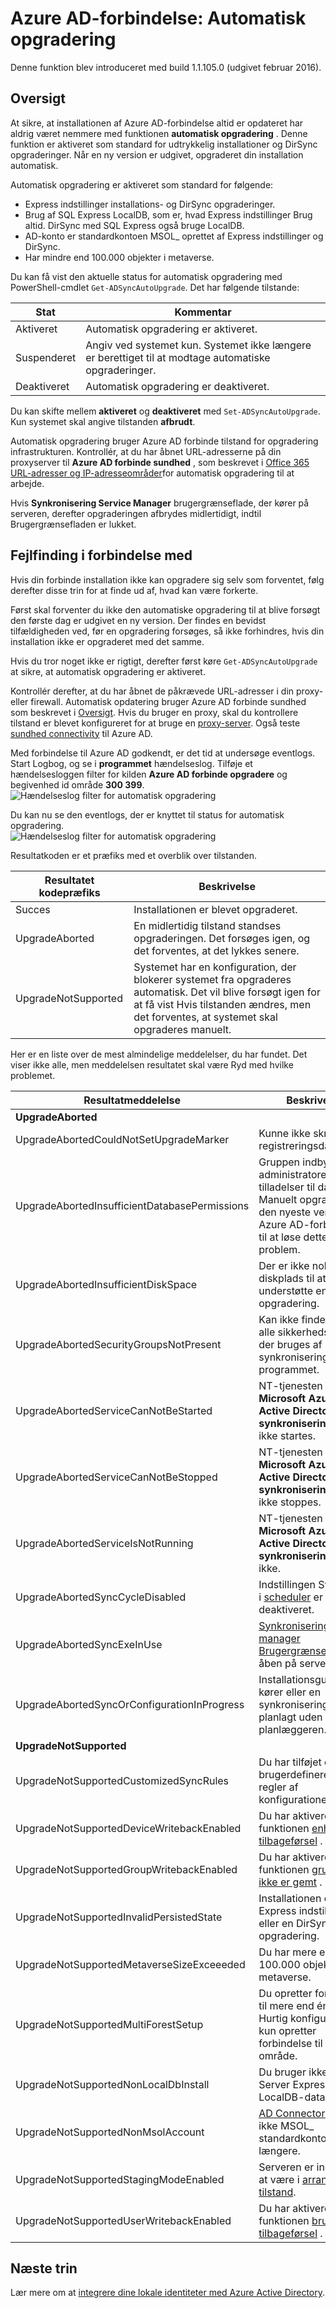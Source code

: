 <properties
   pageTitle="Azure AD-forbindelse: Automatisk opgradering | Microsoft Azure"
   description="Dette emne beskrives den indbyggede funktion til automatisk opgradering i Azure AD-forbindelse synkronisering."
   services="active-directory"
   documentationCenter=""
   authors="AndKjell"
   manager="femila"
   editor=""/>

<tags
   ms.service="active-directory"
   ms.devlang="na"
   ms.topic="article"
   ms.tgt_pltfrm="na"
   ms.workload="identity"
   ms.date="08/24/2016"
   ms.author="billmath"/>

# <a name="azure-ad-connect-automatic-upgrade"></a>Azure AD-forbindelse: Automatisk opgradering
Denne funktion blev introduceret med build 1.1.105.0 (udgivet februar 2016).

## <a name="overview"></a>Oversigt
At sikre, at installationen af Azure AD-forbindelse altid er opdateret har aldrig været nemmere med funktionen **automatisk opgradering** . Denne funktion er aktiveret som standard for udtrykkelig installationer og DirSync opgraderinger. Når en ny version er udgivet, opgraderet din installation automatisk.

Automatisk opgradering er aktiveret som standard for følgende:

- Express indstillinger installations- og DirSync opgraderinger.
- Brug af SQL Express LocalDB, som er, hvad Express indstillinger Brug altid. DirSync med SQL Express også bruge LocalDB.
- AD-konto er standardkontoen MSOL_ oprettet af Express indstillinger og DirSync.
- Har mindre end 100.000 objekter i metaverse.

Du kan få vist den aktuelle status for automatisk opgradering med PowerShell-cmdlet `Get-ADSyncAutoUpgrade`. Det har følgende tilstande:

Stat | Kommentar
---- | ----
Aktiveret | Automatisk opgradering er aktiveret.
Suspenderet | Angiv ved systemet kun. Systemet ikke længere er berettiget til at modtage automatiske opgraderinger.
Deaktiveret | Automatisk opgradering er deaktiveret.

Du kan skifte mellem **aktiveret** og **deaktiveret** med `Set-ADSyncAutoUpgrade`. Kun systemet skal angive tilstanden **afbrudt**.

Automatisk opgradering bruger Azure AD forbinde tilstand for opgradering infrastrukturen. Kontrollér, at du har åbnet URL-adresserne på din proxyserver til **Azure AD forbinde sundhed** , som beskrevet i [Office 365 URL-adresser og IP-adresseområder](https://support.office.com/article/Office-365-URLs-and-IP-address-ranges-8548a211-3fe7-47cb-abb1-355ea5aa88a2)for automatisk opgradering til at arbejde.

Hvis **Synkronisering Service Manager** brugergrænseflade, der kører på serveren, derefter opgraderingen afbrydes midlertidigt, indtil Brugergrænsefladen er lukket.

## <a name="troubleshooting"></a>Fejlfinding i forbindelse med
Hvis din forbinde installation ikke kan opgradere sig selv som forventet, følg derefter disse trin for at finde ud af, hvad kan være forkerte.

Først skal forventer du ikke den automatiske opgradering til at blive forsøgt den første dag er udgivet en ny version. Der findes en bevidst tilfældigheden ved, før en opgradering forsøges, så ikke forhindres, hvis din installation ikke er opgraderet med det samme.

Hvis du tror noget ikke er rigtigt, derefter først køre `Get-ADSyncAutoUpgrade` at sikre, at automatisk opgradering er aktiveret.

Kontrollér derefter, at du har åbnet de påkrævede URL-adresser i din proxy- eller firewall. Automatisk opdatering bruger Azure AD forbinde sundhed som beskrevet i [Oversigt](#overview). Hvis du bruger en proxy, skal du kontrollere tilstand er blevet konfigureret for at bruge en [proxy-server](active-directory-aadconnect-health-agent-install.md#configure-azure-ad-connect-health-agents-to-use-http-proxy). Også teste [sundhed connectivity](active-directory-aadconnect-health-agent-install.md#test-connectivity-to-azure-ad-connect-health-service) til Azure AD.

Med forbindelse til Azure AD godkendt, er det tid at undersøge eventlogs. Start Logbog, og se i **programmet** hændelseslog. Tilføje et hændelsesloggen filter for kilden **Azure AD forbinde opgradere** og begivenhed id område **300 399**.  
![Hændelseslog filter for automatisk opgradering](./media/active-directory-aadconnect-feature-automatic-upgrade/eventlogfilter.png)  

Du kan nu se den eventlogs, der er knyttet til status for automatisk opgradering.  
![Hændelseslog filter for automatisk opgradering](./media/active-directory-aadconnect-feature-automatic-upgrade/eventlogresult.png)  

Resultatkoden er et præfiks med et overblik over tilstanden.

Resultatet kodepræfiks | Beskrivelse
--- | ---
Succes | Installationen er blevet opgraderet.
UpgradeAborted | En midlertidig tilstand standses opgraderingen. Det forsøges igen, og det forventes, at det lykkes senere.
UpgradeNotSupported | Systemet har en konfiguration, der blokerer systemet fra opgraderes automatisk. Det vil blive forsøgt igen for at få vist Hvis tilstanden ændres, men det forventes, at systemet skal opgraderes manuelt.

Her er en liste over de mest almindelige meddelelser, du har fundet. Det viser ikke alle, men meddelelsen resultatet skal være Ryd med hvilke problemet.

Resultatmeddelelse | Beskrivelse
--- | ---
**UpgradeAborted** |
UpgradeAbortedCouldNotSetUpgradeMarker | Kunne ikke skrive i registreringsdatabasen.
UpgradeAbortedInsufficientDatabasePermissions | Gruppen indbyggede administratorer har ikke tilladelser til databasen. Manuelt opgradere til den nyeste version af Azure AD-forbindelse til at løse dette problem.
UpgradeAbortedInsufficientDiskSpace | Der er ikke nok ledig diskplads til at understøtte en opgradering.
UpgradeAbortedSecurityGroupsNotPresent | Kan ikke finde og løse alle sikkerhedsgrupper, der bruges af synkronisering af programmet.
UpgradeAbortedServiceCanNotBeStarted | NT-tjenesten **Microsoft Azure Active Directory-synkronisering** kunne ikke startes.
UpgradeAbortedServiceCanNotBeStopped | NT-tjenesten **Microsoft Azure Active Directory-synkronisering** kunne ikke stoppes.
UpgradeAbortedServiceIsNotRunning | NT-tjenesten **Microsoft Azure Active Directory-synkronisering** kører ikke.
UpgradeAbortedSyncCycleDisabled | Indstillingen SyncCycle i [scheduler](active-directory-aadconnectsync-feature-scheduler.md) er blevet deaktiveret.
UpgradeAbortedSyncExeInUse | [Synkronisering service manager Brugergrænsefladen](active-directory-aadconnectsync-service-manager-ui.md) er åben på serveren.
UpgradeAbortedSyncOrConfigurationInProgress | Installationsguiden kører eller en synkronisering blev planlagt uden for planlæggeren.
**UpgradeNotSupported** |
UpgradeNotSupportedCustomizedSyncRules | Du har tilføjet dit eget brugerdefinerede regler af konfigurationen.
UpgradeNotSupportedDeviceWritebackEnabled | Du har aktiveret funktionen [enhed tilbageførsel](active-directory-aadconnect-feature-device-writeback.md) .
UpgradeNotSupportedGroupWritebackEnabled | Du har aktiveret funktionen [gruppe der ikke er gemt](active-directory-aadconnect-feature-preview.md#group-writeback) .
UpgradeNotSupportedInvalidPersistedState | Installationen er ikke en Express indstillinger eller en DirSync opgradering.
UpgradeNotSupportedMetaverseSizeExceeeded | Du har mere end 100.000 objekter i metaverse.
UpgradeNotSupportedMultiForestSetup | Du opretter forbindelse til mere end én skov. Hurtig konfiguration kun opretter forbindelse til et område.
UpgradeNotSupportedNonLocalDbInstall | Du bruger ikke en SQL Server Express LocalDB-database.
UpgradeNotSupportedNonMsolAccount | [AD Connector-konto](active-directory-aadconnect-accounts-permissions.md#active-directory-account) er ikke MSOL_ standardkontoen længere.
UpgradeNotSupportedStagingModeEnabled | Serveren er indstillet til at være i [arrangere tilstand](active-directory-aadconnectsync-operations.md#staging-mode).
UpgradeNotSupportedUserWritebackEnabled | Du har aktiveret funktionen [bruger tilbageførsel](active-directory-aadconnect-feature-preview.md#user-writeback) .

## <a name="next-steps"></a>Næste trin
Lær mere om at [integrere dine lokale identiteter med Azure Active Directory](active-directory-aadconnect.md).
